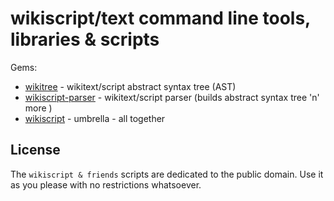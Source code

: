 # wikiscript/text command line tools, libraries & scripts

Gems:

- [wikitree](wikitree) -  wikitext/script abstract syntax tree (AST)
- [wikiscript-parser](wikiscript-parser)  - wikitext/script parser (builds abstract syntax tree 'n' more )
- [wikiscript](wikiscript) - umbrella - all together


## License

The `wikiscript & friends` scripts are dedicated to the public domain.
Use it as you please with no restrictions whatsoever.


